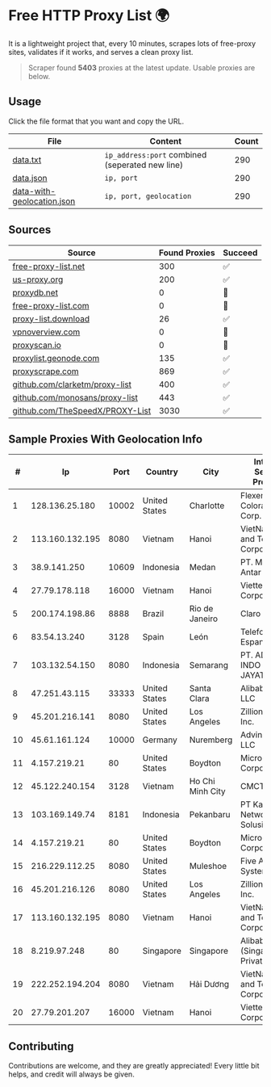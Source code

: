 
# Free HTTP Proxy List 🌍

It is a lightweight project that, every 10 minutes, scrapes lots of free-proxy sites, validates if it works, and serves a clean proxy list.


> Scraper found **5403** proxies at the latest update. Usable proxies are below.

## Usage

Click the file format that you want and copy the URL.


|File|Content|Count|
|----|-------|-----|
|[data.txt](https://raw.githubusercontent.com/themiralay/Proxy-List-World/master/data.txt)|`ip_address:port` combined (seperated new line)|290|
|[data.json](https://raw.githubusercontent.com/themiralay/Proxy-List-World/master/data.json)|`ip, port`|290|
|[data-with-geolocation.json](https://raw.githubusercontent.com/themiralay/Proxy-List-World/master/data-with-geolocation.json)|`ip, port, geolocation`|290|

## Sources

|Source|Found Proxies|Succeed|
|------|-------------|-------|
|[free-proxy-list.net](https://free-proxy-list.net)|300|✅|
|[us-proxy.org](https://www.us-proxy.org)|200|✅|
|[proxydb.net](http://proxydb.net)|0|🚫|
|[free-proxy-list.com](https://free-proxy-list.com/?page=&port=&type%5B%5D=http&type%5B%5D=https&up_time=0&search=Search)|0|🚫|
|[proxy-list.download](https://www.proxy-list.download/HTTP)|26|✅|
|[vpnoverview.com](https://vpnoverview.com/privacy/anonymous-browsing/free-proxy-servers)|0|🚫|
|[proxyscan.io](https://www.proxyscan.io)|0|🚫|
|[proxylist.geonode.com](https://proxylist.geonode.com/api/proxy-list?limit=300&page=1&sort_by=lastChecked&sort_type=desc&protocols=http,https)|135|✅|
|[proxyscrape.com](https://api.proxyscrape.com/v2/?request=displayproxies&protocol=http&timeout=10000&country=all&ssl=all&anonymity=all)|869|✅|
|[github.com/clarketm/proxy-list](https://raw.githubusercontent.com/clarketm/proxy-list/master/proxy-list-raw.txt)|400|✅|
|[github.com/monosans/proxy-list](https://raw.githubusercontent.com/monosans/proxy-list/main/proxies/http.txt)|443|✅|
|[github.com/TheSpeedX/PROXY-List](https://raw.githubusercontent.com/TheSpeedX/PROXY-List/master/http.txt)|3030|✅|


## Sample Proxies With Geolocation Info

|#|Ip|Port|Country|City|Internet Service Provider|
|-|--|----|-------|----|-------------------------|
|1|128.136.25.180|10002|United States|Charlotte|Flexential Colorado Corp.|
|2|113.160.132.195|8080|Vietnam|Hanoi|VietNam Post and Telecom Corporation|
|3|38.9.141.250|10609|Indonesia|Medan|PT. Media Antar Nusa|
|4|27.79.178.118|16000|Vietnam|Hanoi|Viettel Corporation|
|5|200.174.198.86|8888|Brazil|Rio de Janeiro|Claro S.A|
|6|83.54.13.240|3128|Spain|León|Telefonica de Espana SAU|
|7|103.132.54.150|8080|Indonesia|Semarang|PT. ADEAKSA INDO JAYATAMA|
|8|47.251.43.115|33333|United States|Santa Clara|Alibaba Cloud LLC|
|9|45.201.216.141|8080|United States|Los Angeles|Zillion Network Inc.|
|10|45.61.161.124|10000|Germany|Nuremberg|Advin Services LLC|
|11|4.157.219.21|80|United States|Boydton|Microsoft Corporation|
|12|45.122.240.154|3128|Vietnam|Ho Chi Minh City|CMCTELECOM|
|13|103.169.149.74|8181|Indonesia|Pekanbaru|PT Kangen Network Solusindo|
|14|4.157.219.21|80|United States|Boydton|Microsoft Corporation|
|15|216.229.112.25|8080|United States|Muleshoe|Five Area Systems, LLC|
|16|45.201.216.126|8080|United States|Los Angeles|Zillion Network Inc.|
|17|113.160.132.195|8080|Vietnam|Hanoi|VietNam Post and Telecom Corporation|
|18|8.219.97.248|80|Singapore|Singapore|Alibaba Cloud (Singapore) Private Limited|
|19|222.252.194.204|8080|Vietnam|Hải Dương|VietNam Post and Telecom Corporation|
|20|27.79.201.207|16000|Vietnam|Hanoi|Viettel Corporation|



## Contributing

Contributions are welcome, and they are greatly appreciated! Every
little bit helps, and credit will always be given.

